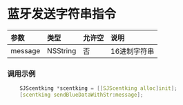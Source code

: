 # 蓝牙发送字符串指令

|参数       | 类型      | 允许空| 说明 |
|:----      |:------  |:----  |:--- |
|message | NSString | 否    |16进制字符串|

### 调用示例
```c
    SJScentking *scentking = [[SJScentking alloc]init];
    [scentking sendBlueDataWithStr:message];
```
